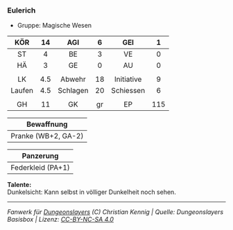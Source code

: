 ### Eulerich

- Gruppe: Magische Wesen

|  KÖR   | 14  |   AGI    |  6  |    GEI     |  1  |
| :----: | :-: | :------: | :-: | :--------: | :-: |
|   ST   |  4  |    BE    |  3  |     VE     |  0  |
|   HÄ   |  3  |    GE    |  0  |     AU     |  0  |
|        |     |          |     |            |     |
|   LK   | 4.5 |  Abwehr  | 18  | Initiative |  9  |
| Laufen | 4.5 | Schlagen | 20  | Schiessen  |  6  |
|        |     |          |     |            |     |
|   GH   | 11  |    GK    | gr  |     EP     | 115 |

|     Bewaffnung      |
| :-----------------: |
| Pranke (WB+2, GA-2) |

|     Panzerung     |
| :---------------: |
| Federkleid (PA+1) |

**Talente:**  
Dunkelsicht: Kann selbst in völliger Dunkelheit noch sehen.

---

_Fanwerk für [Dungeonslayers](https://www.dungeonslayers.net/) (C) Christian Kennig | Quelle: Dungeonslayers Basisbox | Lizenz: [CC-BY-NC-SA 4.0](https://creativecommons.org/licenses/by-nc-sa/4.0/deed.de)_
